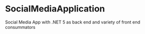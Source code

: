 # SocialMediaApplication
Social Media App with .NET 5 as back end and variety of front end consummators
